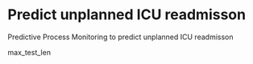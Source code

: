 # Predict unplanned ICU readmisson
Predictive Process Monitoring to predict unplanned ICU readmisson 

max_test_len
